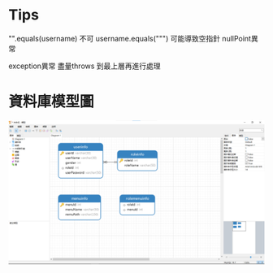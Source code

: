 # Tips

"".equals(username) 不可 username.equals(""")
可能導致空指針 nullPoint異常

exception異常 盡量throws 到最上層再進行處理

# 資料庫模型圖

![img.png](img.png)

